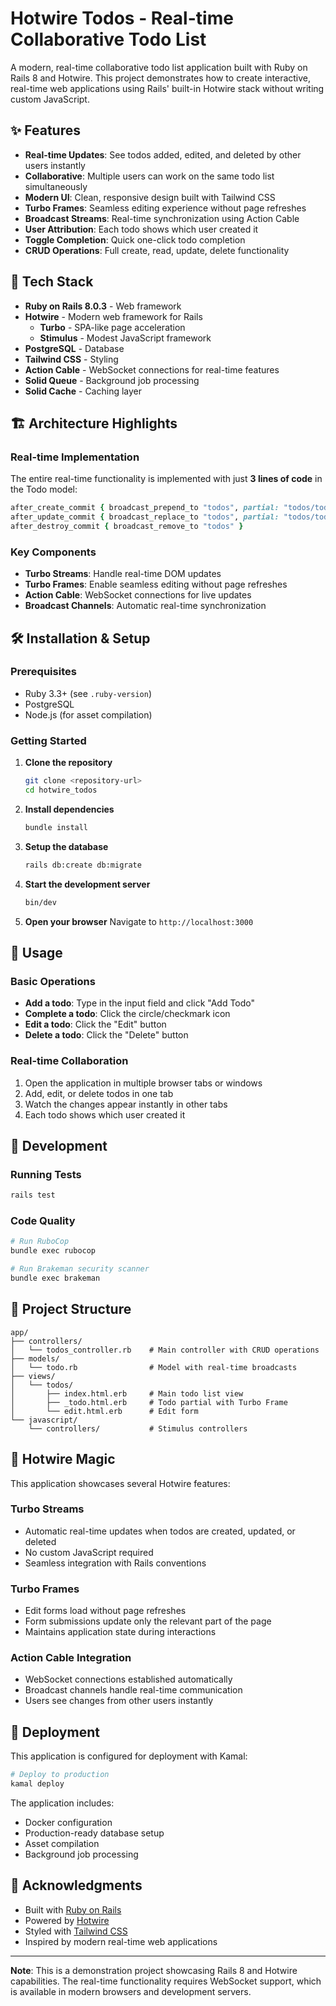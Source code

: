 # Hotwire Todos - Real-time Collaborative Todo List

A modern, real-time collaborative todo list application built with Ruby on Rails 8 and Hotwire. This project demonstrates how to create interactive, real-time web applications using Rails' built-in Hotwire stack without writing custom JavaScript.

## ✨ Features

- **Real-time Updates**: See todos added, edited, and deleted by other users instantly
- **Collaborative**: Multiple users can work on the same todo list simultaneously
- **Modern UI**: Clean, responsive design built with Tailwind CSS
- **Turbo Frames**: Seamless editing experience without page refreshes
- **Broadcast Streams**: Real-time synchronization using Action Cable
- **User Attribution**: Each todo shows which user created it
- **Toggle Completion**: Quick one-click todo completion
- **CRUD Operations**: Full create, read, update, delete functionality

## 🚀 Tech Stack

- **Ruby on Rails 8.0.3** - Web framework
- **Hotwire** - Modern web framework for Rails
  - **Turbo** - SPA-like page acceleration
  - **Stimulus** - Modest JavaScript framework
- **PostgreSQL** - Database
- **Tailwind CSS** - Styling
- **Action Cable** - WebSocket connections for real-time features
- **Solid Queue** - Background job processing
- **Solid Cache** - Caching layer

## 🏗️ Architecture Highlights

### Real-time Implementation
The entire real-time functionality is implemented with just **3 lines of code** in the Todo model:

```ruby
after_create_commit { broadcast_prepend_to "todos", partial: "todos/todo", locals: { todo: self } }
after_update_commit { broadcast_replace_to "todos", partial: "todos/todo", locals: { todo: self } }
after_destroy_commit { broadcast_remove_to "todos" }
```

### Key Components
- **Turbo Streams**: Handle real-time DOM updates
- **Turbo Frames**: Enable seamless editing without page refreshes
- **Action Cable**: WebSocket connections for live updates
- **Broadcast Channels**: Automatic real-time synchronization

## 🛠️ Installation & Setup

### Prerequisites
- Ruby 3.3+ (see `.ruby-version`)
- PostgreSQL
- Node.js (for asset compilation)

### Getting Started

1. **Clone the repository**
   ```bash
   git clone <repository-url>
   cd hotwire_todos
   ```

2. **Install dependencies**
   ```bash
   bundle install
   ```

3. **Setup the database**
   ```bash
   rails db:create db:migrate
   ```

4. **Start the development server**
   ```bash
   bin/dev
   ```

5. **Open your browser**
   Navigate to `http://localhost:3000`

## 🎯 Usage

### Basic Operations
- **Add a todo**: Type in the input field and click "Add Todo"
- **Complete a todo**: Click the circle/checkmark icon
- **Edit a todo**: Click the "Edit" button
- **Delete a todo**: Click the "Delete" button

### Real-time Collaboration
1. Open the application in multiple browser tabs or windows
2. Add, edit, or delete todos in one tab
3. Watch the changes appear instantly in other tabs
4. Each todo shows which user created it

## 🔧 Development

### Running Tests
```bash
rails test
```

### Code Quality
```bash
# Run RuboCop
bundle exec rubocop

# Run Brakeman security scanner
bundle exec brakeman
```

## 📁 Project Structure

```
app/
├── controllers/
│   └── todos_controller.rb    # Main controller with CRUD operations
├── models/
│   └── todo.rb                # Model with real-time broadcasts
├── views/
│   └── todos/
│       ├── index.html.erb     # Main todo list view
│       ├── _todo.html.erb     # Todo partial with Turbo Frame
│       └── edit.html.erb      # Edit form
└── javascript/
    └── controllers/           # Stimulus controllers
```

## 🌟 Hotwire Magic

This application showcases several Hotwire features:

### Turbo Streams
- Automatic real-time updates when todos are created, updated, or deleted
- No custom JavaScript required
- Seamless integration with Rails conventions

### Turbo Frames
- Edit forms load without page refreshes
- Form submissions update only the relevant part of the page
- Maintains application state during interactions

### Action Cable Integration
- WebSocket connections established automatically
- Broadcast channels handle real-time communication
- Users see changes from other users instantly

## 🚀 Deployment

This application is configured for deployment with Kamal:

```bash
# Deploy to production
kamal deploy
```

The application includes:
- Docker configuration
- Production-ready database setup
- Asset compilation
- Background job processing

## 🙏 Acknowledgments

- Built with [Ruby on Rails](https://rubyonrails.org/)
- Powered by [Hotwire](https://hotwired.dev/)
- Styled with [Tailwind CSS](https://tailwindcss.com/)
- Inspired by modern real-time web applications

---

**Note**: This is a demonstration project showcasing Rails 8 and Hotwire capabilities. The real-time functionality requires WebSocket support, which is available in modern browsers and development servers.